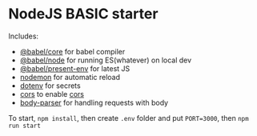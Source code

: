 # NodeJS BASIC starter

Includes:
- [@babel/core](https://www.npmjs.com/package/@babel/core) for babel compiler
- [@babel/node](https://babeljs.io/docs/en/babel-node) for running ES(whatever) on local dev
- [@babel/present-env](https://babeljs.io/docs/en/babel-preset-env) for latest JS
- [nodemon](https://nodemon.io/) for automatic reload
- [dotenv](https://www.npmjs.com/package/dotenv) for secrets
- [cors](https://www.npmjs.com/package/cors) to enable [cors](https://developer.mozilla.org/en-US/docs/Web/HTTP/CORS)
- [body-parser](https://github.com/expressjs/body-parser) for handling requests with body

To start, `npm install`, then create `.env` folder and put `PORT=3000`, then `npm run start`
